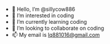 - 👋 Hello, I’m @sillycow886
- 👀 I’m interested in coding
- 🌱 I’m currently learning coding
- 💞️ I’m looking to collaborate on coding
- 📫 My email is lq881016@gmail.com

<!---
sillycow886/sillycow886 is a ✨ special ✨ repository because its `README.md` (this file) appears on your GitHub profile.
You can click the Preview link to take a look at your changes.
--->
